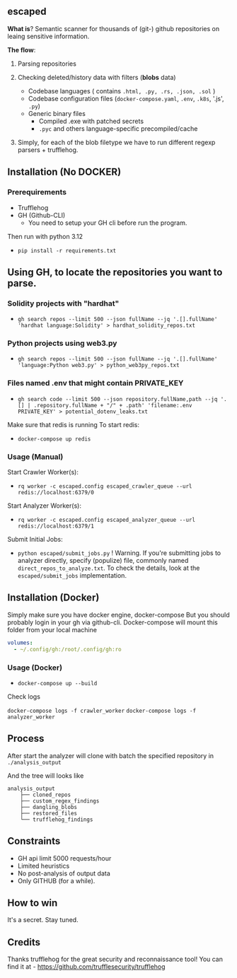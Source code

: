 ## escaped

**What is**? Semantic scanner for thousands of (git-) github repositories on leaing sensitive information.

**The flow**:
1. Parsing repositories
2. Checking deleted/history data with filters (**blobs** data)
    - Codebase languages ( contains `.html, .py, .rs, .json, .sol` )
    - Codebase configuration files (`docker-compose.yaml`, `.env`, `.k8s`, '.js', `.py`)
    - Generic binary files 
        - Compiled .exe with patched secrets 
        - `.pyc` and others language-specific precompiled/cache  

3. Simply, for each of the blob filetype we have to run different regexp parsers + trufflehog.

## Installation (No DOCKER) 

### Prerequirements 
- Trufflehog 
- GH (Github-CLI) 
    - You need to setup your GH cli before run the program.

Then run with python 3.12 
- `pip install -r requirements.txt`

## Using GH, to locate the repositories you want to parse. 

### Solidity projects with "hardhat"
- `gh search repos --limit 500 --json fullName --jq '.[].fullName' 'hardhat language:Solidity' > hardhat_solidity_repos.txt`

### Python projects using web3.py
- `gh search repos --limit 500 --json fullName --jq '.[].fullName' 'language:Python web3.py' > python_web3py_repos.txt`

### Files named .env that might contain PRIVATE_KEY
- `gh search code --limit 500 --json repository.fullName,path --jq '.[] | .repository.fullName + "/" + .path' 'filename:.env PRIVATE_KEY' > potential_dotenv_leaks.txt`


Make sure that redis is running 
To start redis:
- `docker-compose up redis`

### Usage (Manual) 

Start Crawler Worker(s):
- `rq worker -c escaped.config escaped_crawler_queue --url redis://localhost:6379/0`

Start Analyzer Worker(s):
- `rq worker -c escaped.config escaped_analyzer_queue --url redis://localhost:6379/1`

Submit Initial Jobs:
- `python escaped/submit_jobs.py`
! Warning. If you're submitting jobs to analyzer directly, specify (populize) file, commonly named `direct_repos_to_analyze.txt`. 
To check the details, look at the `escaped/submit_jobs` implementation.

## Installation (Docker)

Simply make sure you have docker engine, docker-compose
But you should probably login in your gh via github-cli. Docker-compose will mount this folder from your local machine 
```yaml
volumes:
  - ~/.config/gh:/root/.config/gh:ro
```

### Usage (Docker) 
- `docker-compose up --build`

Check logs 

`docker-compose logs -f crawler_worker`
`docker-compose logs -f analyzer_worker`


## Process
After start the analyzer will clone with batch the specified repository in 
`./analysis_output`

And the tree will looks like

```
analysis_output
    ├── cloned_repos 
    ├── custom_regex_findings
    ├── dangling_blobs
    ├── restored_files
    └── trufflehog_findings
```

## Constraints 
- GH api limit 5000 requests/hour
- Limited heuristics
- No post-analysis of output data 
- Only GITHUB (for a while).

## How to win 

It's a secret. Stay tuned.


## Credits 

Thanks trufflehog for the great security and reconnaissance tool!
You can find it at - https://github.com/trufflesecurity/trufflehog